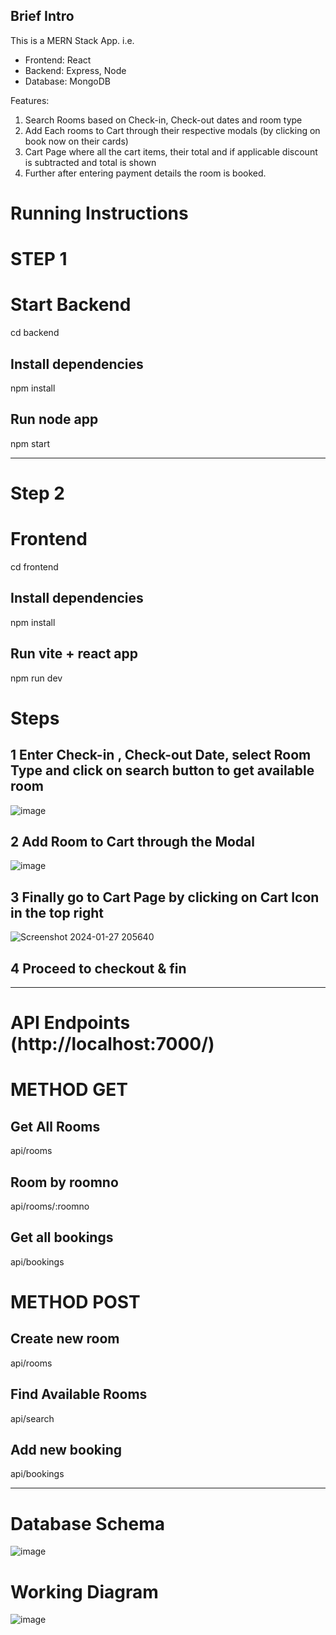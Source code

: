 ## Brief Intro
This is a MERN Stack App. i.e. 
- Frontend: React
- Backend: Express, Node
- Database: MongoDB

Features: 
 1) Search Rooms based on Check-in, Check-out dates and room type
 2) Add Each rooms to Cart through their respective modals (by clicking on book now on their cards)
 3) Cart Page where all the cart items, their total and if applicable discount is subtracted and total is shown
 4) Further after entering payment details the room is booked.


# Running Instructions

# STEP 1
# Start Backend
cd backend

## Install dependencies
npm install

## Run node app
npm start

<hr/>

# Step 2
# Frontend

cd frontend
## Install dependencies
npm install
## Run vite + react app
npm run dev

# Steps
## 1 Enter Check-in , Check-out Date, select Room Type and click on search button to get available room
![image](https://github.com/Chris-Grg/hotel-room-booking-app-aqore/assets/121335744/8c3b5363-5e61-4851-9676-b8b25442b381)

## 2 Add Room to Cart through the Modal
![image](https://github.com/Chris-Grg/hotel-room-booking-app-aqore/assets/121335744/01bf31f5-d1b2-44c2-8117-6f6692f94663)

## 3 Finally go to Cart Page by clicking on Cart Icon in the top right
![Screenshot 2024-01-27 205640](https://github.com/Chris-Grg/hotel-room-booking-app-aqore/assets/121335744/c1f95cb5-94ae-4d48-bbf8-d2c8a2c8ffeb)

## 4 Proceed to checkout & fin

<hr/>

# API Endpoints (http://localhost:7000/)

# METHOD GET
## Get All Rooms
api/rooms
## Room by roomno
api/rooms/:roomno
## Get all bookings
api/bookings

# METHOD POST
## Create new room
api/rooms

## Find Available Rooms
api/search

## Add new booking
api/bookings

<hr/>

# Database Schema
![image](https://github.com/Chris-Grg/hotel-room-booking-app-aqore/assets/121335744/845c754c-2a60-465f-829a-fc916aebcfcf)

# Working Diagram
![image](https://github.com/Chris-Grg/hotel-room-booking-app-aqore/assets/121335744/01b4b38d-654b-4240-9395-82d99af23d33)
